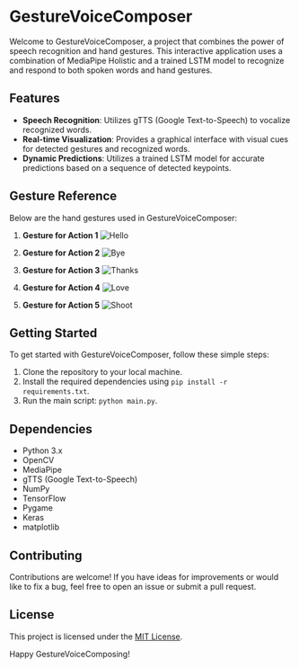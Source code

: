 # GestureVoiceComposer

Welcome to GestureVoiceComposer, a project that combines the power of speech recognition and hand gestures. This interactive application uses a combination of MediaPipe Holistic and a trained LSTM model to recognize and respond to both spoken words and hand gestures.

## Features

- **Speech Recognition**: Utilizes gTTS (Google Text-to-Speech) to vocalize recognized words.
- **Real-time Visualization**: Provides a graphical interface with visual cues for detected gestures and recognized words.
- **Dynamic Predictions**: Utilizes a trained LSTM model for accurate predictions based on a sequence of detected keypoints.

## Gesture Reference

Below are the hand gestures used in GestureVoiceComposer:

1. **Gesture for Action 1**
   ![Hello](images/hello.jpg)

2. **Gesture for Action 2**
   ![Bye](images/bye.jpg)

3. **Gesture for Action 3**
   ![Thanks](images/thanks.jpg)

4. **Gesture for Action 4**
   ![Love](images/love.jpg)

5. **Gesture for Action 5**
   ![Shoot](images/shoot.jpg)

## Getting Started

To get started with GestureVoiceComposer, follow these simple steps:

1. Clone the repository to your local machine.
2. Install the required dependencies using `pip install -r requirements.txt`.
3. Run the main script: `python main.py`.

## Dependencies

- Python 3.x
- OpenCV
- MediaPipe
- gTTS (Google Text-to-Speech)
- NumPy
- TensorFlow
- Pygame
- Keras
- matplotlib

## Contributing

Contributions are welcome! If you have ideas for improvements or would like to fix a bug, feel free to open an issue or submit a pull request.

## License

This project is licensed under the [MIT License](LICENSE).

Happy GestureVoiceComposing!
